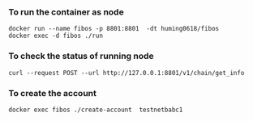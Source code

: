 ### To run the container as node
```
docker run --name fibos -p 8801:8801  -dt huming0618/fibos 
docker exec -d fibos ./run
```

### To check the status of running node
```
curl --request POST --url http://127.0.0.1:8801/v1/chain/get_info
```

### To create the account 
```
docker exec fibos ./create-account  testnetbabc1
```


